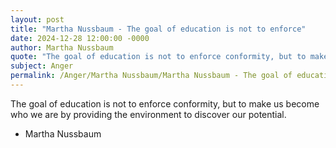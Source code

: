 ```yaml
---
layout: post
title: "Martha Nussbaum - The goal of education is not to enforce"
date: 2024-12-28 12:00:00 -0000
author: Martha Nussbaum
quote: "The goal of education is not to enforce conformity, but to make us become who we are by providing the environment to discover our potential."
subject: Anger
permalink: /Anger/Martha Nussbaum/Martha Nussbaum - The goal of education is not to enforce
---
```


The goal of education is not to enforce conformity, but to make us become who we are by providing the environment to discover our potential.

- Martha Nussbaum
